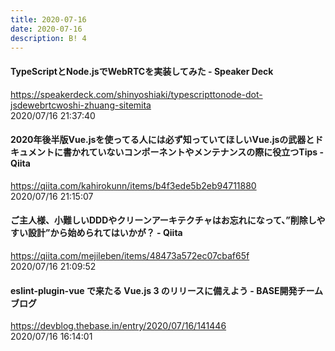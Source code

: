 ```yaml
---
title: 2020-07-16
date: 2020-07-16
description: B! 4
---
```


#### TypeScriptとNode.jsでWebRTCを実装してみた - Speaker Deck
https://speakerdeck.com/shinyoshiaki/typescripttonode-dot-jsdewebrtcwoshi-zhuang-sitemita<br>
2020/07/16 21:37:40<br>


#### 2020年後半版Vue.jsを使ってる人には必ず知っていてほしいVue.jsの武器とドキュメントに書かれていないコンポーネントやメンテナンスの際に役立つTips - Qiita
https://qiita.com/kahirokunn/items/b4f3ede5b2eb94711880<br>
2020/07/16 21:15:07<br>


#### ご主人様、小難しいDDDやクリーンアーキテクチャはお忘れになって、”削除しやすい設計”から始められてはいかが？ - Qiita
https://qiita.com/mejileben/items/48473a572ec07cbaf65f<br>
2020/07/16 21:09:52<br>


#### eslint-plugin-vue で来たる Vue.js 3 のリリースに備えよう - BASE開発チームブログ
https://devblog.thebase.in/entry/2020/07/16/141446<br>
2020/07/16 16:14:01<br>


